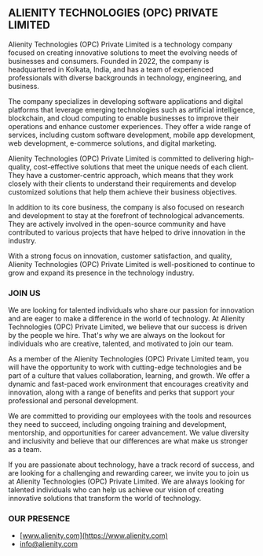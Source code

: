 ## ALIENITY TECHNOLOGIES (OPC) PRIVATE LIMITED

<!--

**Here are some ideas to get you started:**

🙋‍♀️ A short introduction - what is your organization all about?
🌈 Contribution guidelines - how can the community get involved?
👩‍💻 Useful resources - where can the community find your docs? Is there anything else the community should know?
🍿 Fun facts - what does your team eat for breakfast?
🧙 Remember, you can do mighty things with the power of [Markdown](https://docs.github.com/github/writing-on-github/getting-started-with-writing-and-formatting-on-github/basic-writing-and-formatting-syntax)
-->

Alienity Technologies (OPC) Private Limited is a technology company focused on creating innovative solutions to meet the evolving needs of businesses and consumers. Founded in 2022, the company is headquartered in Kolkata, India, and has a team of experienced professionals with diverse backgrounds in technology, engineering, and business.

The company specializes in developing software applications and digital platforms that leverage emerging technologies such as artificial intelligence, blockchain, and cloud computing to enable businesses to improve their operations and enhance customer experiences. They offer a wide range of services, including custom software development, mobile app development, web development, e-commerce solutions, and digital marketing.

Alienity Technologies (OPC) Private Limited is committed to delivering high-quality, cost-effective solutions that meet the unique needs of each client. They have a customer-centric approach, which means that they work closely with their clients to understand their requirements and develop customized solutions that help them achieve their business objectives.

In addition to its core business, the company is also focused on research and development to stay at the forefront of technological advancements. They are actively involved in the open-source community and have contributed to various projects that have helped to drive innovation in the industry.

With a strong focus on innovation, customer satisfaction, and quality, Alienity Technologies (OPC) Private Limited is well-positioned to continue to grow and expand its presence in the technology industry.

### JOIN US

We are looking for talented individuals who share our passion for innovation and are eager to make a difference in the world of technology. At Alienity Technologies (OPC) Private Limited, we believe that our success is driven by the people we hire. That's why we are always on the lookout for individuals who are creative, talented, and motivated to join our team.

As a member of the Alienity Technologies (OPC) Private Limited team, you will have the opportunity to work with cutting-edge technologies and be part of a culture that values collaboration, learning, and growth. We offer a dynamic and fast-paced work environment that encourages creativity and innovation, along with a range of benefits and perks that support your professional and personal development.

We are committed to providing our employees with the tools and resources they need to succeed, including ongoing training and development, mentorship, and opportunities for career advancement. We value diversity and inclusivity and believe that our differences are what make us stronger as a team.

If you are passionate about technology, have a track record of success, and are looking for a challenging and rewarding career, we invite you to join us at Alienity Technologies (OPC) Private Limited. We are always looking for talented individuals who can help us achieve our vision of creating innovative solutions that transform the world of technology.

### OUR PRESENCE

* [www.alienity.com](https://www.alienity.com)
* [info@alienity.com](mailto:info@alienity.com)
